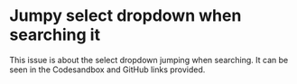 # Jumpy select dropdown when searching it

This issue is about the select dropdown jumping when searching. It can be seen in the Codesandbox and GitHub links provided.
